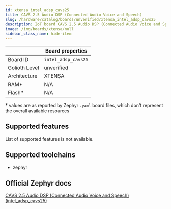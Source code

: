 ```yaml
---
id: xtensa_intel_adsp_cavs25
title: CAVS 2.5 Audio DSP (Connected Audio Voice and Speech)
slug: /hardware/catalog/boards/unverified/xtensa_intel_adsp_cavs25
description: IoT board CAVS 2.5 Audio DSP (Connected Audio Voice and Speech), compatible with Golioth at unverified level.
image: /img/boards/xtensa/null
sidebar_class_name: hide-item
---
```


[//]: # (This is an auto-generated file, do not edit! Changes to it will be lost upon re-generation)



|                | Board properties     |
| -------------  | -------------------- |
| Board ID       | `intel_adsp_cavs25` |
| Golioth Level  | unverified       |
| Architecture   | XTENSA |
| RAM*           | N/A |
| Flash*         | N/A |

\* values are as reported by Zephyr `.yaml` board files, which don't represent the overall available resources



## Supported features

List of supported features is not available.

## Supported toolchains

* zephyr

## Official Zephyr docs

[CAVS 2.5 Audio DSP (Connected Audio Voice and Speech) (intel_adsp_cavs25)](https://docs.zephyrproject.org/latest/boards/xtensa/intel_adsp_cavs25/doc/index.html)
